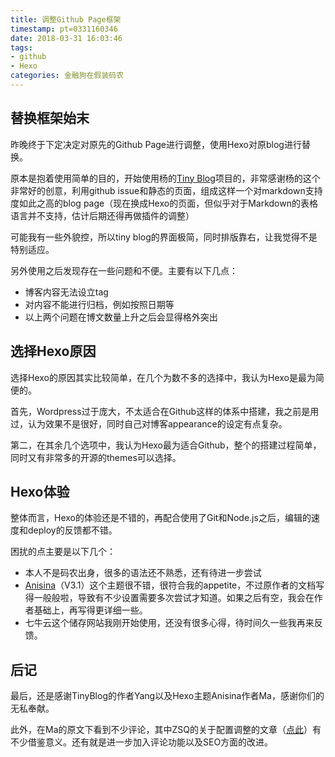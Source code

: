 ```yaml
---
title: 调整Github Page框架
timestamp: pt=0331160346
date: 2018-03-31 16:03:46
tags:
- github
- Hexo
categories: 金融狗在假装码农
---
```


## 替换框架始末
昨晚终于下定决定对原先的Github Page进行调整，使用Hexo对原blog进行替换。
<!--more-->
原本是抱着使用简单的目的，开始使用杨的[Tiny Blog](https://github.com/YangHanqing/tinyblog)项目的，非常感谢杨的这个非常好的创意，利用github issue和静态的页面，组成这样一个对markdown支持度如此之高的blog page（现在换成Hexo的页面，但似乎对于Markdown的表格语言并不支持，估计后期还得再做插件的调整）

可能我有一些外貌控，所以tiny blog的界面极简，同时排版靠右，让我觉得不是特别适应。

另外使用之后发现存在一些问题和不便。主要有以下几点：
* 博客内容无法设立tag
* 对内容不能进行归档，例如按照日期等
* 以上两个问题在博文数量上升之后会显得格外突出

## 选择Hexo原因
选择Hexo的原因其实比较简单，在几个为数不多的选择中，我认为Hexo是最为简便的。

首先，Wordpress过于庞大，不太适合在Github这样的体系中搭建，我之前是用过，认为效果不是很好，同时自己对博客appearance的设定有点复杂。

第二，在其余几个选项中，我认为Hexo最为适合Github，整个的搭建过程简单，同时又有非常多的开源的themes可以选择。

## Hexo体验
整体而言，Hexo的体验还是不错的，再配合使用了Git和Node.js之后，编辑的速度和deploy的反馈都不错。

困扰的点主要是以下几个：
* 本人不是码农出身，很多的语法还不熟悉，还有待进一步尝试
* [Anisina](https://github.com/Haojen/hexo-theme-Anisina)（V3.1）这个主题很不错，很符合我的appetite，不过原作者的文档写得一般般啦，导致有不少设置需要多次尝试才知道。如果之后有空，我会在作者基础上，再写得更详细一些。
* 七牛云这个储存网站我刚开始使用，还没有很多心得，待时间久一些我再来反馈。

## 后记
最后，还是感谢TinyBlog的作者Yang以及Hexo主题Anisina作者Ma，感谢你们的无私奉献。

此外，在Ma的原文下看到不少评论，其中ZSQ的关于配置调整的文章（[点此](https://www.willingcloud.com/2018/03/06/hexo-github-%E5%88%9B%E5%BB%BA%E4%B8%AA%E4%BA%BA%E5%8D%9A%E5%AE%A2/)）有不少借鉴意义。还有就是进一步加入评论功能以及SEO方面的改进。

